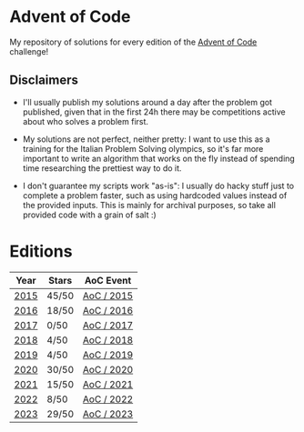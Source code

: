 # Advent of Code
My repository of solutions for every edition of the [Advent of Code](https://adventofcode.com) challenge!

## Disclaimers
- I'll usually publish my solutions around a day after the problem got published, given that in the first 24h 
there may be competitions active about who solves a problem first.

- My solutions are not perfect, neither pretty: I want to use this as a training for the Italian Problem Solving 
olympics, so it's far more important to write an algorithm that works on the fly instead of spending time researching the prettiest way to do it.

- I don't guarantee my scripts work "as-is": I usually do hacky stuff just to complete a problem faster, such as using 
hardcoded values instead of the provided inputs. This is mainly for archival purposes, so take all provided code with a 
grain of salt :)

# Editions
| Year          | Stars | AoC Event                                   |
|---------------|-------|---------------------------------------------|
| [2015](2015/) | 45/50 | [AoC / 2015](https://adventofcode.com/2015) |
| [2016](2016/) | 18/50 | [AoC / 2016](https://adventofcode.com/2016) |
| [2017](2017/) | 0/50  | [AoC / 2017](https://adventofcode.com/2017) |
| [2018](2018/) | 4/50  | [AoC / 2018](https://adventofcode.com/2018) |
| [2019](2019/) | 4/50  | [AoC / 2019](https://adventofcode.com/2019) |
| [2020](2020/) | 30/50 | [AoC / 2020](https://adventofcode.com/2020) |
| [2021](2021/) | 15/50 | [AoC / 2021](https://adventofcode.com/2021) |
| [2022](2022/) | 8/50  | [AoC / 2022](https://adventofcode.com/2022) |
| [2023](2023/) | 29/50 | [AoC / 2023](https://adventofcode.com/2023) |
